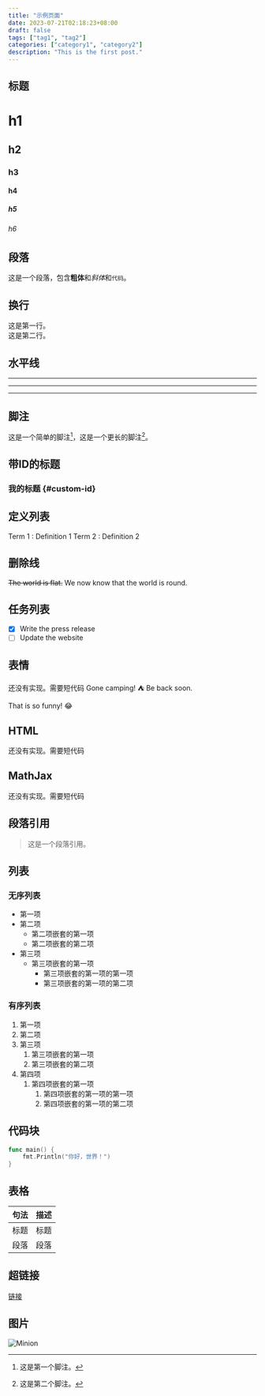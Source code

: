 ```yaml
---
title: "示例页面"
date: 2023-07-21T02:18:23+08:00
draft: false
tags: ["tag1", "tag2"]
categories: ["category1", "category2"]
description: "This is the first post."
---
```

## 标题
# h1
## h2
### h3
#### h4
##### h5
###### h6

## 段落
这是一个段落，包含**粗体**和*斜体*和`代码`。

## 换行
这是第一行。  
这是第二行。

## 水平线
---  
___  
***  

## 脚注
这是一个简单的脚注[^1]，这是一个更长的脚注[^2]。

[^1]: 这是第一个脚注。
[^2]: 这是第二个脚注。


## 带ID的标题
### 我的标题 {#custom-id}

## 定义列表
Term 1
: Definition 1
Term 2
: Definition 2

## 删除线
~~The world is flat.~~ We now know that the world is round.

## 任务列表
- [x] Write the press release
- [ ] Update the website

## 表情
还没有实现。需要短代码
Gone camping! :tent: Be back soon.

That is so funny! :joy:

## HTML
还没有实现。需要短代码

## MathJax
还没有实现。需要短代码

<!-- blockquote -->
## 段落引用
> 这是一个段落引用。

## 列表
### 无序列表
- 第一项
- 第二项
  - 第二项嵌套的第一项
  - 第二项嵌套的第二项
- 第三项
  - 第三项嵌套的第一项
    - 第三项嵌套的第一项的第一项
    - 第三项嵌套的第一项的第二项

### 有序列表
1. 第一项
2. 第二项
3. 第三项
   1. 第三项嵌套的第一项
   2. 第三项嵌套的第二项
4. 第四项
   1. 第四项嵌套的第一项
      1. 第四项嵌套的第一项的第一项
      2. 第四项嵌套的第一项的第二项

## 代码块
```go
func main() {
    fmt.Println("你好，世界！")
}
```

## 表格
| 句法 | 描述 |
| ----------- | ----------- |
| 标题 | 标题 |
| 段落 | 段落 |


## 超链接
[链接](https://example.com)

## 图片
![Minion](https://octodex.github.com/images/minion.png)


